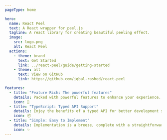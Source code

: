```yaml
---
pageType: home

hero:
  name: React Peel
  text: A React wrapper for peel.js
  tagline: A react library for creating beautiful peeling effect.
  image:
    src: logo.png
    alt: React Peel
  actions:
    - theme: brand
      text: Get Started
      link: ../react-peel/guide/getting-started
    - theme: alt
      text: View on GitHub
      link: https://github.com/iqbal-rashed/react-peel

features:
  - title: "Feature Rich: The powerful features"
    details: Packed with powerful features to enhance your experience.
    icon: 🚀
  - title: "TypeScript: Typed API Support"
    details: Enjoy the benefits of a typed API for better development support.
    icon: 📦
  - title: "Simple: Easy to Implement"
    details: Implementation is a breeze, complete with a straightforward description.
    icon: ✨
---
```

